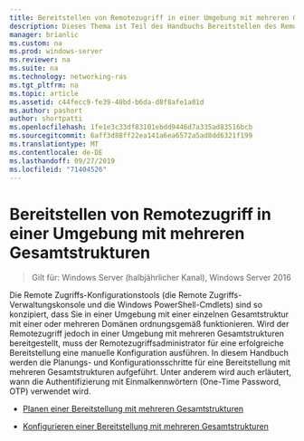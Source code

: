 ```yaml
---
title: Bereitstellen von Remotezugriff in einer Umgebung mit mehreren Gesamtstrukturen
description: Dieses Thema ist Teil des Handbuchs Bereitstellen des Remote Zugriffs in einer Umgebung mit mehreren Gesamtstrukturen in Windows Server 2016.
manager: brianlic
ms.custom: na
ms.prod: windows-server
ms.reviewer: na
ms.suite: na
ms.technology: networking-ras
ms.tgt_pltfrm: na
ms.topic: article
ms.assetid: c44fecc9-fe39-40bd-b6da-d8f8afe1a01d
ms.author: pashort
author: shortpatti
ms.openlocfilehash: 1fe1e3c33df83101ebdd9446d7a335ad83516bcb
ms.sourcegitcommit: 6aff3d88ff22ea141a6ea6572a5ad8dd6321f199
ms.translationtype: MT
ms.contentlocale: de-DE
ms.lasthandoff: 09/27/2019
ms.locfileid: "71404526"
---
```

# <a name="deploy-remote-access-in-a-multi-forest-environment"></a>Bereitstellen von Remotezugriff in einer Umgebung mit mehreren Gesamtstrukturen

>Gilt für: Windows Server (halbjährlicher Kanal), Windows Server 2016

Die Remote Zugriffs-Konfigurationstools (die Remote Zugriffs-Verwaltungskonsole und die Windows PowerShell-Cmdlets) sind so konzipiert, dass Sie in einer Umgebung mit einer einzelnen Gesamtstruktur mit einer oder mehreren Domänen ordnungsgemäß funktionieren. Wird der Remotezugriff jedoch in einer Umgebung mit mehreren Gesamtstrukturen bereitgestellt, muss der Remotezugriffsadministrator für eine erfolgreiche Bereitstellung eine manuelle Konfiguration ausführen. In diesem Handbuch werden die Planungs- und Konfigurationsschritte für eine Bereitstellung mit mehreren Gesamtstrukturen aufgeführt. Unter anderem wird auch erläutert, wann die Authentifizierung mit Einmalkennwörtern (One-Time Password, OTP) verwendet wird.  
  
-   [Planen einer Bereitstellung mit mehreren Gesamtstrukturen](Plan-a-Multi-Forest-Deployment.md)  
  
-   [Konfigurieren einer Bereitstellung mit mehreren Gesamtstrukturen](Configure-a-Multi-Forest-Deployment.md)  
  



